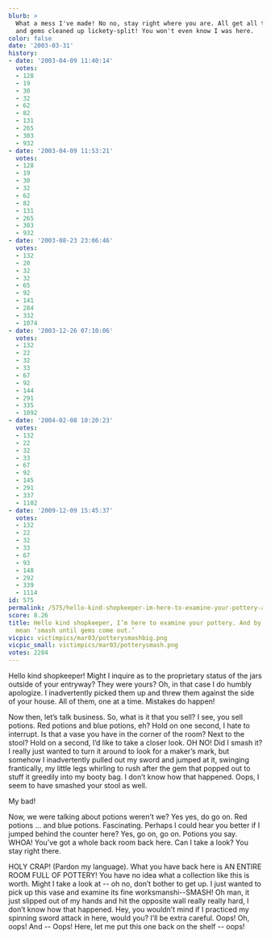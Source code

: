 ```yaml
---
blurb: >
  What a mess I've made! No no, stay right where you are. All get all these hearts
  and gems cleaned up lickety-split! You won't even know I was here.
color: false
date: '2003-03-31'
history:
- date: '2003-04-09 11:40:14'
  votes:
  - 128
  - 19
  - 30
  - 32
  - 62
  - 82
  - 131
  - 265
  - 303
  - 932
- date: '2003-04-09 11:53:21'
  votes:
  - 128
  - 19
  - 30
  - 32
  - 62
  - 82
  - 131
  - 265
  - 303
  - 932
- date: '2003-08-23 23:06:46'
  votes:
  - 132
  - 20
  - 32
  - 32
  - 65
  - 92
  - 141
  - 284
  - 332
  - 1074
- date: '2003-12-26 07:10:06'
  votes:
  - 132
  - 22
  - 32
  - 33
  - 67
  - 92
  - 144
  - 291
  - 335
  - 1092
- date: '2004-02-08 10:20:23'
  votes:
  - 132
  - 22
  - 32
  - 33
  - 67
  - 92
  - 145
  - 291
  - 337
  - 1102
- date: '2009-12-09 15:45:37'
  votes:
  - 132
  - 22
  - 32
  - 33
  - 67
  - 93
  - 148
  - 292
  - 339
  - 1114
id: 575
permalink: /575/hello-kind-shopkeeper-im-here-to-examine-your-pottery-and-by-examine-i-mean-smash-until-gems-come-out/
score: 8.26
title: Hello kind shopkeeper, I’m here to examine your pottery. And by ‘examine’ I
  mean ‘smash until gems come out.’
vicpic: victimpics/mar03/potterysmashbig.png
vicpic_small: victimpics/mar03/potterysmash.png
votes: 2284
---
```


Hello kind shopkeeper! Might I inquire as to the proprietary status of
the jars outside of your entryway? They were yours? Oh, in that case I
do humbly apologize. I inadvertently picked them up and threw them
against the side of your house. All of them, one at a time. Mistakes do
happen!

Now then, let’s talk business. So, what is it that you sell? I see, you
sell potions. Red potions and blue potions, eh? Hold on one second, I
hate to interrupt. Is that a vase you have in the corner of the room?
Next to the stool? Hold on a second, I’d like to take a closer look. OH
NO! Did I smash it? I really just wanted to turn it around to look for a
maker’s mark, but somehow I inadvertently pulled out my sword and jumped
at it, swinging frantically, my little legs whirling to rush after the
gem that popped out to stuff it greedily into my booty bag. I don’t know
how that happened. Oops, I seem to have smashed your stool as well.

My bad!

Now, we were talking about potions weren’t we? Yes yes, do go on. Red
potions ... and blue potions. Fascinating. Perhaps I could hear you
better if I jumped behind the counter here? Yes, go on, go on. Potions
you say. WHOA! You’ve got a whole back room back here. Can I take a
look? You stay right there.

HOLY CRAP! (Pardon my language). What you have back here is AN ENTIRE
ROOM FULL OF POTTERY! You have no idea what a collection like this is
worth. Might I take a look at -- oh no, don’t bother to get up. I just
wanted to pick up this vase and examine its fine worksmanshi--SMASH! Oh
man, it just slipped out of my hands and hit the opposite wall really
really hard, I don’t know how that happened. Hey, you wouldn’t mind if I
practiced my spinning sword attack in here, would you? I’ll be extra
careful. Oops! Oh, oops! And -- Oops! Here, let me put this one back on
the shelf -- oops!